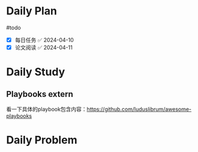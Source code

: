# Daily Plan
#todo
- [x] 每日任务 ✅ 2024-04-10
- [x] 论文阅读 ✅ 2024-04-11
# Daily Study
## Playbooks extern
看一下具体的playbook包含内容：https://github.com/luduslibrum/awesome-playbooks
# Daily Problem